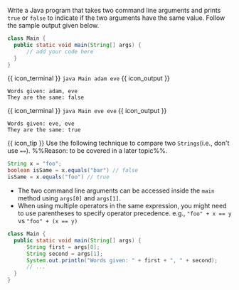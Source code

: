 <panel type="dark" header="###  <small><small>{{ icon_important }} [Key Exercise] Compare names</small></small>" expanded >

Write a Java program that takes two command line arguments and prints `true` or `false` to indicate if the two arguments have the same value. Follow the sample output given below.

```java
class Main {
  public static void main(String[] args) {
      // add your code here
  }
}
```
{{ icon_terminal }} `java Main adam eve` {{ icon_output }}
```
Words given: adam, eve
They are the same: false
```
{{ icon_terminal }} `java Main eve eve` {{ icon_output }}
```
Words given: eve, eve
They are the same: true
```

{{ icon_tip }} Use the following technique to compare two `Strings`(i.e., don't use `==`). %%Reason: to be covered in a later topic%%.
```java
String x = "foo";
boolean isSame = x.equals("bar") // false
isSame = x.equals("foo") // true
```

<panel type="seamless" header="Hint">

* The two command line arguments can be accessed inside the `main` method using `args[0]` and `args[1]`.
* When using multiple operators in the same expression, you might need to use parentheses to specify operator precedence. e.g., `"foo" + x == y` vs  `"foo" + (x == y)`

</panel>
<panel type="seamless" header="partial solution">

```java
class Main {
  public static void main(String[] args) {
      String first = args[0];
      String second = args[1];
      System.out.println("Words given: " + first + ", " + second);
      // ...
  }
}

```
</panel>
</panel>
